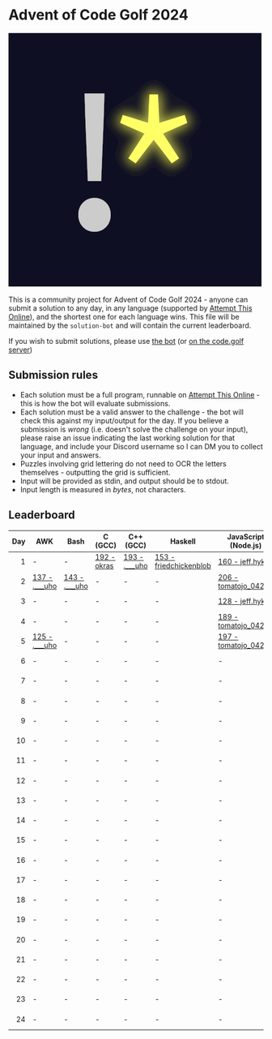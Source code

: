 # Advent of Code Golf 2024

![Advent of Code Golf icon](./advent-of-code-golf.png)

This is a community project for Advent of Code Golf 2024 - anyone can submit a
solution to any day, in any language (supported by [Attempt This
Online](https://ato.pxeger.com)), and the shortest one for each language wins.
This file will be maintained by the `solution-bot` and will contain the current
leaderboard.

If you wish to submit solutions, please use [the bot](https://discord.com/api/oauth2/authorize?client_id=1179753478214651915&permissions=0&scope=bot)
(or [on the code.golf server](https://discord.gg/eVCTkYQ))

## Submission rules

- Each solution must be a full program, runnable on [Attempt This
  Online](https://ato.pxeger.com) - this is how the bot will evaluate submissions.
- Each solution must be a valid answer to the challenge - the bot will check this
  against my input/output for the day. If you believe a submission is *wrong*
  (i.e. doesn't solve the challenge on your input), please raise an issue
  indicating the last working solution for that language, and include your
  Discord username so I can DM you to collect your input and answers.
- Puzzles involving grid lettering do not need to OCR the letters themselves -
  outputting the grid is sufficient.
- Input will be provided as stdin, and output should be to stdout.
- Input length is measured in *bytes*, not characters.

## Leaderboard

Day | AWK | Bash | C (GCC) | C++ (GCC) | Haskell | JavaScript (Node.js) | Julia | K (ngn/k) | Perl | Python | Python (No Whitespace) | Python (Orthoplex) | Python 2 | Ruby | TypeScript (Deno)
--: | --- | --- | --- | --- | --- | --- | --- | --- | --- | --- | --- | --- | --- | --- | ---
1 | - | - | [192 - okras](./solutions/1/c_gcc) | [193 - .___uho](./solutions/1/cplusplus_gcc) | [153 - friedchickenblob](./solutions/1/haskell) | [160 - jeff.hykin](./solutions/1/node) | [97 - okras](./solutions/1/julia) | [33 - okras](./solutions/1/k_ngn) | [94 - friedchickenblob](./solutions/1/perl) | [89 - _tessaract](./solutions/1/python) | [98 - .___uho](./solutions/1/python-no-ws) | [481 - orthoplex](./solutions/1/python-orthoplex) | - | [101 - the.unnamed](./solutions/1/ruby) | [197 - jeff.hykin](./solutions/1/deno)
2 | [137 - .___uho](./solutions/2/awk) | [143 - .___uho](./solutions/2/bash) | - | - | - | [206 - tomatojo_04212](./solutions/2/node) | [105 - okras](./solutions/2/julia) | [41 - okras](./solutions/2/k_ngn) | [162 - friedchickenblob](./solutions/2/perl) | [145 - biz314](./solutions/2/python) | [155 - _tessaract](./solutions/2/python-no-ws) | - | - | [143 - the.unnamed](./solutions/2/ruby) | [282 - jeff.hykin](./solutions/2/deno)
3 | - | - | - | - | - | [128 - jeff.hykin](./solutions/3/node) | [243 - alemelis](./solutions/3/julia) | [70 - bstr.at](./solutions/3/k_ngn) | [106 - friedchickenblob](./solutions/3/perl) | [140 - duckyluuk](./solutions/3/python) | - | - | - | [82 - the.unnamed](./solutions/3/ruby) | [160 - jeff.hykin](./solutions/3/deno)
4 | - | - | - | - | - | [189 - tomatojo_04212](./solutions/4/node) | [358 - alemelis](./solutions/4/julia) | [69 - okras](./solutions/4/k_ngn) | [681 - friedchickenblob](./solutions/4/perl) | [145 - okras](./solutions/4/python) | [148 - biz314](./solutions/4/python-no-ws) | - | - | - | [1639 - jeff.hykin](./solutions/4/deno)
5 | [125 - .___uho](./solutions/5/awk) | - | - | - | - | [197 - tomatojo_04212](./solutions/5/node) | [123 - .___uho](./solutions/5/julia) | [52 - okras](./solutions/5/k_ngn) | [86 - okras](./solutions/5/perl) | [134 - biz314](./solutions/5/python) | [649 - orthoplex](./solutions/5/python-no-ws) | [649 - orthoplex](./solutions/5/python-orthoplex) | - | - | -
6 | - | - | - | - | - | - | - | - | [456 - friedchickenblob](./solutions/6/perl) | [193 - biz314](./solutions/6/python) | - | - | - | - | -
7 | - | - | - | - | - | - | [574 - alemelis](./solutions/7/julia) | [47 - attinat](./solutions/7/k_ngn) | [201 - friedchickenblob](./solutions/7/perl) | [175 - okras](./solutions/7/python) | [184 - okras](./solutions/7/python-no-ws) | - | - | [140 - natt.e](./solutions/7/ruby) | -
8 | - | - | - | - | - | - | - | [72 - okras](./solutions/8/k_ngn) | - | [157 - .___uho](./solutions/8/python) | [163 - .___uho](./solutions/8/python-no-ws) | - | - | - | -
9 | - | - | - | - | - | - | - | [151 - okras](./solutions/9/k_ngn) | - | [214 - .___uho](./solutions/9/python) | - | - | - | - | -
10 | - | - | - | - | - | - | [350 - alemelis](./solutions/10/julia) | [50 - okras](./solutions/10/k_ngn) | [648 - friedchickenblob](./solutions/10/perl) | [172 - .___uho](./solutions/10/python) | - | [626 - orthoplex](./solutions/10/python-orthoplex) | [448 - orthoplex](./solutions/10/python2) | - | -
11 | - | - | - | - | - | - | - | [75 - okras](./solutions/11/k_ngn) | - | [191 - biz314](./solutions/11/python) | - | - | - | [228 - abrahamjlr](./solutions/11/ruby) | -
12 | - | - | - | - | - | - | - | [81 - okras](./solutions/12/k_ngn) | - | [227 - livingboxy](./solutions/12/python) | [422 - _tessaract](./solutions/12/python-no-ws) | - | - | - | -
13 | - | - | - | - | - | - | [436 - alemelis](./solutions/13/julia) | [74 - okras](./solutions/13/k_ngn) | - | [180 - _tessaract](./solutions/13/python) | [190 - _tessaract](./solutions/13/python-no-ws) | - | - | [145 - the.unnamed](./solutions/13/ruby) | -
14 | - | - | - | - | - | - | - | [67 - okras](./solutions/14/k_ngn) | - | [190 - okras](./solutions/14/python) | [211 - _tessaract](./solutions/14/python-no-ws) | - | - | [169 - natt.e](./solutions/14/ruby) | -
15 | - | - | - | - | - | - | - | [199 - okras](./solutions/15/k_ngn) | - | [328 - okras](./solutions/15/python) | [344 - _tessaract](./solutions/15/python-no-ws) | - | - | - | -
16 | - | - | - | - | - | - | - | [97 - okras](./solutions/16/k_ngn) | - | [227 - livingboxy](./solutions/16/python) | - | - | - | - | -
17 | - | - | - | - | - | - | - | - | - | [237 - _tessaract](./solutions/17/python) | [252 - _tessaract](./solutions/17/python-no-ws) | - | - | - | -
18 | - | - | - | - | - | - | - | - | - | [165 - biz314](./solutions/18/python) | - | - | - | - | -
19 | - | - | - | - | - | - | - | [66 - okras](./solutions/19/k_ngn) | - | [155 - taesungh](./solutions/19/python) | - | - | - | [98 - cefqrn](./solutions/19/ruby) | -
20 | - | - | - | - | - | - | - | [135 - okras](./solutions/20/k_ngn) | - | [203 - biz314](./solutions/20/python) | - | - | - | - | -
21 | - | - | - | - | - | - | - | - | - | [286 - .___uho](./solutions/21/python) | - | - | - | - | -
22 | - | - | - | - | - | - | - | - | - | [174 - taesungh](./solutions/22/python) | [179 - _tessaract](./solutions/22/python-no-ws) | - | - | - | -
23 | - | - | - | - | - | - | - | - | - | [175 - biz314](./solutions/23/python) | - | - | - | - | -
24 | - | - | - | - | - | - | - | - | - | [354 - eniraa](./solutions/24/python) | - | - | - | - | -

